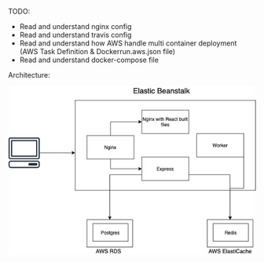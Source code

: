 TODO:
- Read and understand nginx config
- Read and understand travis config
- Read and understand how AWS handle multi container deployment (AWS Task Definition & Dockerrun.aws.json file)
- Read and understand docker-compose file

Architecture:

<img src="misc/Architecture.jpg" width="700">